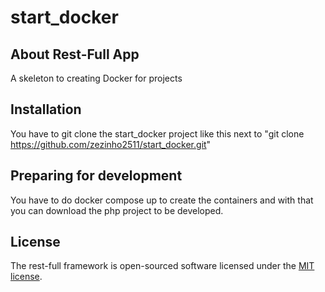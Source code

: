 # start_docker

## About Rest-Full App

A skeleton to creating Docker for projects

## Installation

You have to git clone the start_docker project like this next to "git clone https://github.com/zezinho2511/start_docker.git"

## Preparing for development

You have to do docker compose up to create the containers and with that you can download the php project to be developed.

## License

The rest-full framework is open-sourced software licensed under the [MIT license](https://opensource.org/licenses/MIT).
